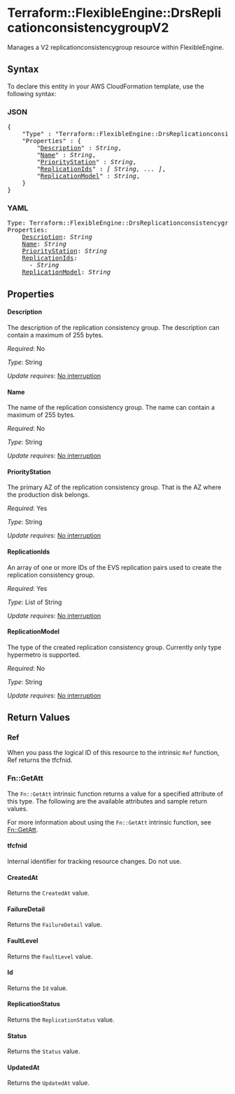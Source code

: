 # Terraform::FlexibleEngine::DrsReplicationconsistencygroupV2

Manages a V2 replicationconsistencygroup resource within FlexibleEngine.

## Syntax

To declare this entity in your AWS CloudFormation template, use the following syntax:

### JSON

<pre>
{
    "Type" : "Terraform::FlexibleEngine::DrsReplicationconsistencygroupV2",
    "Properties" : {
        "<a href="#description" title="Description">Description</a>" : <i>String</i>,
        "<a href="#name" title="Name">Name</a>" : <i>String</i>,
        "<a href="#prioritystation" title="PriorityStation">PriorityStation</a>" : <i>String</i>,
        "<a href="#replicationids" title="ReplicationIds">ReplicationIds</a>" : <i>[ String, ... ]</i>,
        "<a href="#replicationmodel" title="ReplicationModel">ReplicationModel</a>" : <i>String</i>,
    }
}
</pre>

### YAML

<pre>
Type: Terraform::FlexibleEngine::DrsReplicationconsistencygroupV2
Properties:
    <a href="#description" title="Description">Description</a>: <i>String</i>
    <a href="#name" title="Name">Name</a>: <i>String</i>
    <a href="#prioritystation" title="PriorityStation">PriorityStation</a>: <i>String</i>
    <a href="#replicationids" title="ReplicationIds">ReplicationIds</a>: <i>
      - String</i>
    <a href="#replicationmodel" title="ReplicationModel">ReplicationModel</a>: <i>String</i>
</pre>

## Properties

#### Description

The description of the replication consistency group. The description can contain a maximum of 255 bytes.

_Required_: No

_Type_: String

_Update requires_: [No interruption](https://docs.aws.amazon.com/AWSCloudFormation/latest/UserGuide/using-cfn-updating-stacks-update-behaviors.html#update-no-interrupt)

#### Name

The name of the replication consistency group. The name can contain a maximum of 255 bytes.

_Required_: No

_Type_: String

_Update requires_: [No interruption](https://docs.aws.amazon.com/AWSCloudFormation/latest/UserGuide/using-cfn-updating-stacks-update-behaviors.html#update-no-interrupt)

#### PriorityStation

The primary AZ of the replication consistency group. That is the AZ where the production disk belongs.

_Required_: Yes

_Type_: String

_Update requires_: [No interruption](https://docs.aws.amazon.com/AWSCloudFormation/latest/UserGuide/using-cfn-updating-stacks-update-behaviors.html#update-no-interrupt)

#### ReplicationIds

An array of one or more IDs of the EVS replication pairs used to create the replication consistency group.

_Required_: Yes

_Type_: List of String

_Update requires_: [No interruption](https://docs.aws.amazon.com/AWSCloudFormation/latest/UserGuide/using-cfn-updating-stacks-update-behaviors.html#update-no-interrupt)

#### ReplicationModel

The type of the created replication consistency group. Currently only type hypermetro is supported.

_Required_: No

_Type_: String

_Update requires_: [No interruption](https://docs.aws.amazon.com/AWSCloudFormation/latest/UserGuide/using-cfn-updating-stacks-update-behaviors.html#update-no-interrupt)

## Return Values

### Ref

When you pass the logical ID of this resource to the intrinsic `Ref` function, Ref returns the tfcfnid.

### Fn::GetAtt

The `Fn::GetAtt` intrinsic function returns a value for a specified attribute of this type. The following are the available attributes and sample return values.

For more information about using the `Fn::GetAtt` intrinsic function, see [Fn::GetAtt](https://docs.aws.amazon.com/AWSCloudFormation/latest/UserGuide/intrinsic-function-reference-getatt.html).

#### tfcfnid

Internal identifier for tracking resource changes. Do not use.

#### CreatedAt

Returns the <code>CreatedAt</code> value.

#### FailureDetail

Returns the <code>FailureDetail</code> value.

#### FaultLevel

Returns the <code>FaultLevel</code> value.

#### Id

Returns the <code>Id</code> value.

#### ReplicationStatus

Returns the <code>ReplicationStatus</code> value.

#### Status

Returns the <code>Status</code> value.

#### UpdatedAt

Returns the <code>UpdatedAt</code> value.

